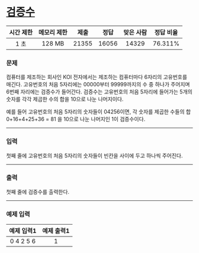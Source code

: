 # [검증수](https://www.acmicpc.net/problem/2475)

<div align = center>

| 시간 제한 | 메모리 제한 |  제출  |  정답  | 맞은 사람 | 정답 비율 |
| :-------: | :---------: | :----: | :----: | :-------: | :-------: |
|   1 초    |   128 MB    | 21355 | 16056  |  14329    |  76.311%  |

</div>

### 문제

컴퓨터를 제조하는 회사인 KOI 전자에서는 제조하는 컴퓨터마다 6자리의 고유번호를 매긴다. 고유번호의 처음 5자리에는 00000부터 99999까지의 수 중 하나가 주어지며 6번째 자리에는 검증수가 들어간다. 검증수는 고유번호의 처음 5자리에 들어가는 5개의 숫자를 각각 제곱한 수의 합을 10으로 나눈 나머지이다.

예를 들어 고유번호의 처음 5자리의 숫자들이 04256이면, 각 숫자를 제곱한 수들의 합 0+16+4+25+36 = 81 을 10으로 나눈 나머지인 1이 검증수이다.

---

### 입력

첫째 줄에 고유번호의 처음 5자리의 숫자들이 빈칸을 사이에 두고 하나씩 주어진다.

---

### 출력

첫째 줄에 검증수를 출력한다.

---

### 예제 입력

| 예제 입력1 | 예제 출력1 |
| :--------: | :--------: |
| 0 4 2 5 6 | 1 |
